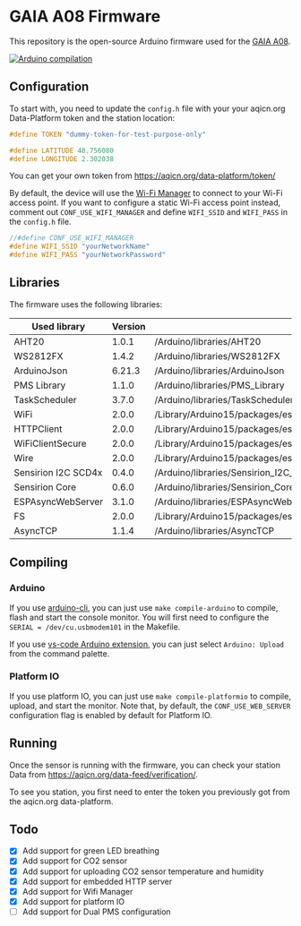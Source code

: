# GAIA A08 Firmware

This repository is the open-source Arduino firmware used for the
[GAIA A08](https://aqicn.org/gaia/a08/).

[![Arduino compilation](https://github.com/aqicn/gaia-a08-arduino/actions/workflows/compile-arduino.yml/badge.svg)](https://github.com/aqicn/gaia-a08-arduino/actions/workflows/compile-arduino.yml)

## Configuration

To start with, you need to update the `config.h` file with your your aqicn.org
Data-Platform token and the station location:

```C
#define TOKEN "dummy-token-for-test-purpose-only"

#define LATITUDE 48.756080
#define LONGITUDE 2.302038
```

You can get your own token from https://aqicn.org/data-platform/token/

By default, the device will use the
[Wi-Fi Manager](https://github.com/tzapu/WiFiManager) to connect to your Wi-Fi
access point. If you want to configure a static Wi-Fi access point instead,
comment out `CONF_USE_WIFI_MANAGER` and define `WIFI_SSID` and `WIFI_PASS` in
the `config.h` file.

```C
//#define CONF_USE_WIFI_MANAGER
#define WIFI_SSID "yourNetworkName" 
#define WIFI_PASS "yourNetworkPassword"
```

## Libraries

The firmware uses the following libraries:

| Used library        | Version | Path                                                                               |
| ------------------- | ------- | ---------------------------------------------------------------------------------- |
| AHT20               | 1.0.1   | /Arduino/libraries/AHT20                                                           |
| WS2812FX            | 1.4.2   | /Arduino/libraries/WS2812FX                                                        |
| ArduinoJson         | 6.21.3  | /Arduino/libraries/ArduinoJson                                                     |
| PMS Library         | 1.1.0   | /Arduino/libraries/PMS_Library                                                     |
| TaskScheduler       | 3.7.0   | /Arduino/libraries/TaskScheduler                                                   |
| WiFi                | 2.0.0   | /Library/Arduino15/packages/esp32/hardware/esp32/2.0.11/libraries/WiFi             |
| HTTPClient          | 2.0.0   | /Library/Arduino15/packages/esp32/hardware/esp32/2.0.11/libraries/HTTPClient       |
| WiFiClientSecure    | 2.0.0   | /Library/Arduino15/packages/esp32/hardware/esp32/2.0.11/libraries/WiFiClientSecure |
| Wire                | 2.0.0   | /Library/Arduino15/packages/esp32/hardware/esp32/2.0.11/libraries/Wire             |
| Sensirion I2C SCD4x | 0.4.0   | /Arduino/libraries/Sensirion_I2C_SCD4x                                             |
| Sensirion Core      | 0.6.0   | /Arduino/libraries/Sensirion_Core                                                  |
| ESPAsyncWebServer   | 3.1.0   | /Arduino/libraries/ESPAsyncWebServer                                               |
| FS                  | 2.0.0   | /Library/Arduino15/packages/esp32/hardware/esp32/2.0.11/libraries/FS               |
| AsyncTCP            | 1.1.4   | /Arduino/libraries/AsyncTCP                                                        |

## Compiling

### Arduino

If you use [arduino-cli](https://arduino.github.io/arduino-cli/), you can just
use `make compile-arduino` to compile, flash and start the console monitor. You
will first need to configure the `SERIAL = /dev/cu.usbmodem101` in the Makefile.

If you use
[vs-code Arduino extension](https://marketplace.visualstudio.com/items?itemName=vsciot-vscode.vscode-arduino),
you can just select `Arduino: Upload` from the command palette.

### Platform IO

If you use platform IO, you can just use `make compile-platformio` to compile,
upload, and start the monitor. Note that, by default, the `CONF_USE_WEB_SERVER`
configuration flag is enabled by default for Platform IO.

## Running

Once the sensor is running with the firmware, you can check your station Data
from https://aqicn.org/data-feed/verification/.

To see you station, you first need to enter the token you previously got from
the aqicn.org data-platform.

## Todo

- [x] Add support for green LED breathing
- [x] Add support for CO2 sensor
- [x] Add support for uploading CO2 sensor temperature and humidity
- [x] Add support for embedded HTTP server
- [x] Add support for Wifi Manager
- [x] Add support for platform IO
- [ ] Add support for Dual PMS configuration

